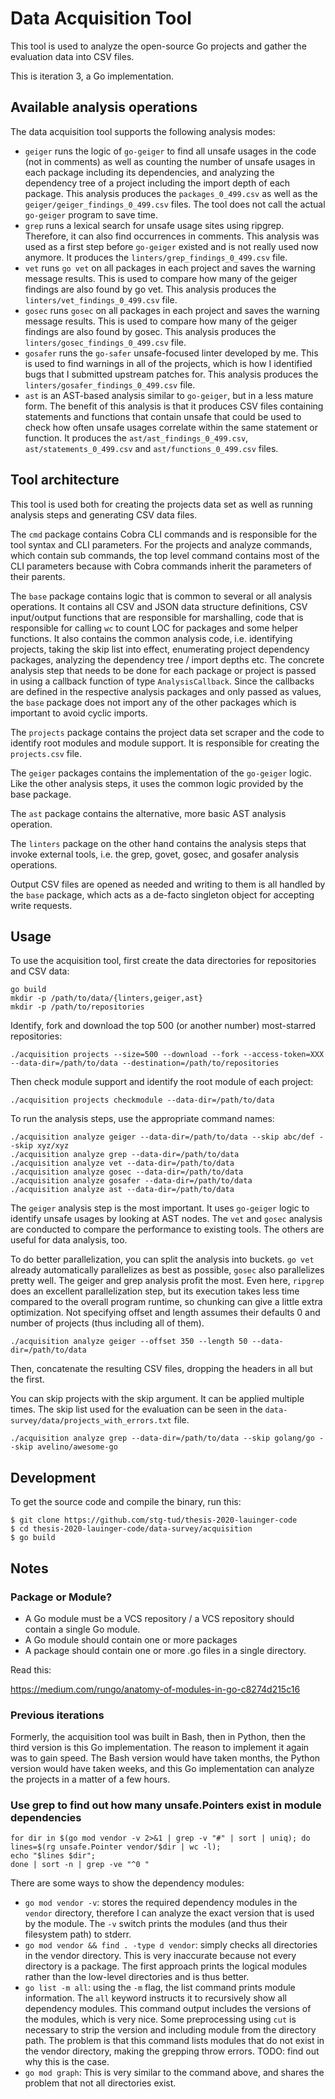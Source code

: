# Data Acquisition Tool

This tool is used to analyze the open-source Go projects and gather the evaluation data into CSV files.

This is iteration 3, a Go implementation.


## Available analysis operations

The data acquisition tool supports the following analysis modes:

 - `geiger` runs the logic of `go-geiger` to find all unsafe usages in the code (not in comments) as well as counting
   the number of unsafe usages in each package including its dependencies, and analyzing the dependency tree of a
   project including the import depth of each package. This analysis produces the `packages_0_499.csv` as well as the
   `geiger/geiger_findings_0_499.csv` files. The tool does not call the actual `go-geiger` program to save time.
 - `grep` runs a lexical search for unsafe usage sites using ripgrep. Therefore, it can also find occurrences in
   comments. This analysis was used as a first step before `go-geiger` existed and is not really used now anymore. It
   produces the `linters/grep_findings_0_499.csv` file.
 - `vet` runs `go vet` on all packages in each project and saves the warning message results. This is used to compare
   how many of the geiger findings are also found by go vet. This analysis produces the `linters/vet_findings_0_499.csv`
   file.
 - `gosec` runs `gosec` on all packages in each project and saves the warning message results. This is used to compare
   how many of the geiger findings are also found by gosec. This analysis produces the `linters/gosec_findings_0_499.csv`
   file. 
 - `gosafer` runs the `go-safer` unsafe-focused linter developed by me. This is used to find warnings in all of the
   projects, which is how I identified bugs that I submitted upstream patches for. This analysis produces the
   `linters/gosafer_findings_0_499.csv` file.
 - `ast` is an AST-based analysis similar to `go-geiger`, but in a less mature form. The benefit of this analysis is
   that it produces CSV files containing statements and functions that contain unsafe that could be used to check how
   often unsafe usages correlate within the same statement or function. It produces the `ast/ast_findings_0_499.csv`,
   `ast/statements_0_499.csv` and `ast/functions_0_499.csv` files.


## Tool architecture

This tool is used both for creating the projects data set as well as running analysis steps and generating CSV data
files.

The `cmd` package contains Cobra CLI commands and is responsible for the tool syntax and CLI parameters. For the
projects and analyze commands, which contain sub commands, the top level command contains most of the CLI parameters
because with Cobra commands inherit the parameters of their parents.

The `base` package contains logic that is common to several or all analysis operations. It contains all CSV and JSON
data structure definitions, CSV input/output functions that are responsible for marshalling, code that is responsible
for calling `wc` to count LOC for packages and some helper functions. It also contains the common analysis code, i.e.
identifying projects, taking the skip list into effect, enumerating project dependency packages, analyzing the
dependency tree / import depths etc. The concrete analysis step that needs to be done for each package or project is
passed in using a callback function of type `AnalysisCallback`. Since the callbacks are defined in the respective
analysis packages and only passed as values, the `base` package does not import any of the other packages which is
important to avoid cyclic imports.

The `projects` package contains the project data set scraper and the code to identify root modules and module support.
It is responsible for creating the `projects.csv` file.

The `geiger` packages contains the implementation of the `go-geiger` logic. Like the other analysis steps, it uses the
common logic provided by the base package.

The `ast` package contains the alternative, more basic AST analysis operation.

The `linters` package on the other hand contains the analysis steps that invoke external tools, i.e. the grep, govet,
gosec, and gosafer analysis operations.

Output CSV files are opened as needed and writing to them is all handled by the `base` package, which acts as a de-facto
singleton object for accepting write requests.


## Usage

To use the acquisition tool, first create the data directories for repositories and CSV data:

```shell script
go build
mkdir -p /path/to/data/{linters,geiger,ast}
mkdir -p /path/to/repositories
```

Identify, fork and download the top 500 (or another number) most-starred repositories:

```shell script
./acquisition projects --size=500 --download --fork --access-token=XXX --data-dir=/path/to/data --destination=/path/to/repositories
```

Then check module support and identify the root module of each project:

```shell script
./acquisition projects checkmodule --data-dir=/path/to/data
```

To run the analysis steps, use the appropriate command names:

```shell script
./acquisition analyze geiger --data-dir=/path/to/data --skip abc/def --skip xyz/xyz
./acquisition analyze grep --data-dir=/path/to/data
./acquisition analyze vet --data-dir=/path/to/data
./acquisition analyze gosec --data-dir=/path/to/data
./acquisition analyze gosafer --data-dir=/path/to/data
./acquisition analyze ast --data-dir=/path/to/data
```

The `geiger` analysis step is the most important. It uses `go-geiger` logic to identify unsafe usages by looking at AST
nodes. The `vet` and `gosec` analysis are conducted to compare the performance to existing tools. The others are useful
for data analysis, too.

To do better parallelization, you can split the analysis into buckets. `go vet` already automatically parallelizes as
best as possible, `gosec` also parallelizes pretty well. The geiger and grep analysis profit the most.
Even here, `ripgrep` does an excellent parallelization step, but its execution takes less time compared to the overall
program runtime, so chunking can give a little extra optimization. Not specifying offset and length assumes their
defaults 0 and number of projects (thus including all of them).

```shell script
./acquisition analyze geiger --offset 350 --length 50 --data-dir=/path/to/data
```

Then, concatenate the resulting CSV files, dropping the headers in all but the first.

You can skip projects with the skip argument. It can be applied multiple times. The skip list used for the evaluation
can be seen in the `data-survey/data/projects_with_errors.txt` file.

```shell script
./acquisition analyze grep --data-dir=/path/to/data --skip golang/go --skip avelino/awesome-go
```


## Development

To get the source code and compile the binary, run this:

```
$ git clone https://github.com/stg-tud/thesis-2020-lauinger-code
$ cd thesis-2020-lauinger-code/data-survey/acquisition
$ go build
```


## Notes

### Package or Module?

 - A Go module must be a VCS repository / a VCS repository should contain a single Go module.
 - A Go module should contain one or more packages
 - A package should contain one or more .go files in a single directory.

Read this:

https://medium.com/rungo/anatomy-of-modules-in-go-c8274d215c16


### Previous iterations

Formerly, the acquisition tool was built in Bash, then in Python, then the third version is this Go implementation. The
reason to implement it again was to gain speed. The Bash version would have taken months, the Python version would have
taken weeks, and this Go implementation can analyze the projects in a matter of a few hours.


### Use grep to find out how many unsafe.Pointers exist in module dependencies

```
for dir in $(go mod vendor -v 2>&1 | grep -v "#" | sort | uniq); do 
lines=$(rg unsafe.Pointer vendor/$dir | wc -l); 
echo "$lines $dir"; 
done | sort -n | grep -ve "^0 "
```

There are some ways to show the dependency modules:

 - `go mod vendor -v`: stores the required dependency modules in the `vendor` directory, therefore I can analyze the
   exact version that is used by the module. The `-v` switch prints the modules (and thus their filesystem path) to
   stderr.
 - `go mod vendor && find . -type d vendor`: simply checks all directories in the vendor directory. This is very
   inaccurate because not every directory is a package. The first approach prints the logical modules rather than the
   low-level directories and is thus better.
 - `go list -m all`: using the `-m` flag, the list command prints module information. The `all` keyword instructs it
   to recursively show all dependency modules. This command output includes the versions of the modules, which is very
   nice. Some preprocessing using `cut` is necessary to strip the version and including module from the directory path.
   The problem is that this command lists modules that do not exist in the vendor directory, making the grepping throw
   errors. TODO: find out why this is the case.
 - `go mod graph`: This is very similar to the command above, and shares the problem that not all directories exist. 
